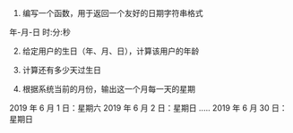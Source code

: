 1. 编写一个函数，用于返回一个友好的日期字符串格式

年-月-日 时:分:秒

2. 给定用户的生日（年、月、日），计算该用户的年龄

3. 计算还有多少天过生日

4. 根据系统当前的月份，输出这一个月每一天的星期

2019 年 6 月 1 日：星期六
2019 年 6 月 2 日：星期日
.....
2019 年 6 月 30 日：星期日
